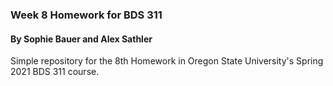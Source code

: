 ### Week 8 Homework for BDS 311
#### By Sophie Bauer and Alex Sathler

Simple repository for the 8th Homework in Oregon State University's Spring 2021 BDS 311 course. 
